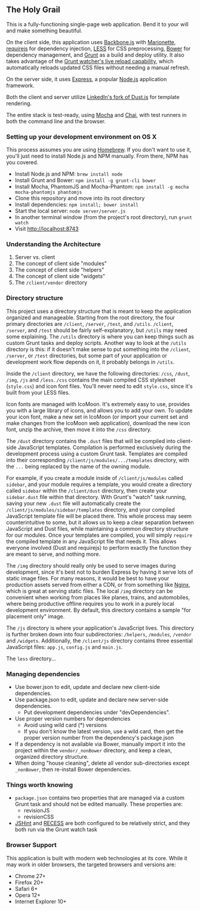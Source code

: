 ## The Holy Grail
This is a fully-functioning single-page web application. Bend it to your will and make something beautiful.

On the client side, this application uses [Backbone.js](http://backbonejs.org/) with [Marionette](http://marionettejs.com/), [requirejs](http://requirejs.org/) for dependency injection, [LESS](http://lesscss.org/) for CSS preprocessing, [Bower](http://bower.io/) for dependency management, and [Grunt](http://gruntjs.com/) as a build and deploy utility. It also takes advantage of the [Grunt watcher's live reload capability](https://github.com/gruntjs/grunt-contrib-watch#optionslivereload), which automatically reloads updated CSS files without needing a manual refresh.

On the server side, it uses [Express](http://expressjs.com/), a popular [Node.js](http://nodejs.org/) application framework.

Both the client and server utilize [LinkedIn's fork of Dust.js](http://linkedin.github.io/dustjs/) for template rendering.

The entire stack is test-ready, using [Mocha](http://visionmedia.github.io/mocha/) and [Chai](http://chaijs.com/), with test runners in both the command line and the browser.

### Setting up your development environment on OS X
This process assumes you are using [Homebrew](http://mxcl.github.io/homebrew/). If you don't want to use it, you'll just need to install Node.js and NPM manually. From there, NPM has you covered.
- Install Node.js and NPM: `brew install node`
- Install Grunt and Bower: `npm install -g grunt-cli bower`
- Install Mocha, PhantomJS and Mocha-Phantom: `npm install -g mocha mocha-phantomjs phantomjs`
- Clone this repository and move into its root directory
- Install dependencies: `npm install; bower install`
- Start the local server: `node server/server.js`
- In another terminal window (from the project's root directory), run `grunt watch`
- Visit <http://localhost:8743>

### Understanding the Architecture
1. Server vs. client
2. The concept of client side "modules"
3. The concept of client side "helpers"
4. The concept of client side "widgets"
5. The `/client/vendor` directory

### Directory structure
This project uses a directory structure that is meant to keep the application organized and manageable. Starting from the root directory, the four primary directories are `/client`, `/server`, `/test`, and `/utils`. `/client`, `/server`, and `/test` should be fairly self-explanatory, but `/utils` may need some explaining. The `/utils` directory is where you can keep things such as custom Grunt tasks and deploy scripts. Another way to look at the `/utils` directory is this: if it doesn't make sense to put something into the `/client`, `/server`, or `/test` directories, but some part of your application or development work flow depends on it, it probably belongs in `/utils`.

Inside the `/client` directory, we have the following directories: `/css`, `/dust`, `/img`, `/js` and `/less`. `/css` contains the main compiled CSS stylesheet (`style.css`) and icon font files. You'll never need to edit `style.css`, since it's built from your LESS files.

Icon fonts are managed with IcoMoon. It's extremely easy to use, provides you with a large library of icons, and allows you to add your own. To update your icon font, make a new set in IcoMoon (or import your current set and make changes from the IcoMoon web application), download the new icon font, unzip the archive, then move it into the `/css` directory.

The `/dust` directory contains the `.dust` files that will be compiled into client-side JavaScript templates. Compilation is performed exclusively during the development process using a custom Grunt task. Templates are compiled into their corresponding `/client/js/modules/.../templates` directory, with the `...` being replaced by the name of the owning module.

For example, if you create a module inside of `/client/js/modules` called `sidebar`, and your module requires a template, you would create a directory called `sidebar` within the `/client/dust` directory, then create your `sidebar.dust` file within that directory. With Grunt's "watch" task running, saving your new `.dust` file will automatically create the `/client/js/modules/sidebar/templates` directory, and your compiled JavaScript template file will be placed there. This whole process may seem counterintuitive to some, but it allows us to keep a clear separation between JavaScript and Dust files, while maintaining a common directory structure for our modules. Once your templates are compiled, you will simply `require` the compiled template in any JavaScript file that needs it. This allows everyone involved (Dust and requirejs) to perform exactly the function they are meant to serve, and nothing more.

The `/img` directory should really only be used to serve images during development, since it's best not to burden Express by having it serve lots of static image files. For many reasons, it would be best to have your production assets served from either a CDN, or from something like [Nginx](http://wiki.nginx.org/Main), which is great at serving static files. The local `/img` directory can be convenient when working from places like planes, trains, and automobiles, where being productive offline requires you to work in a purely local development environment. By default, this directory contains a sample "for placement only" image.

The `/js` directory is where your application's JavaScript lives. This directory is further broken down into four subdirectories: `/helpers`, `/modules`, `/vendor` and `/widgets`. Additionally, the `/client/js` directory contains three essential JavaScript files: `app.js`, `config.js` and `main.js`.

The `less` directory...

### Managing dependencies
- Use bower.json to edit, update and declare new client-side dependencies.
- Use package.json to edit, update and declare new server-side dependencies.
  - Put development dependencies under "devDependencies".
- Use proper version numbers for dependencies
  - Avoid using wild card (*) versions
  - If you don't know the latest version, use a wild card, then get the proper version number from the dependency's package.json
- If a dependency is not available via Bower, manually import it into the project within the `vendor/_nonBower` directory,
and keep a clean, organized directory structure.
- When doing "house cleaning", delete all vendor sub-directories except `_nonBower`, then re-install Bower dependencies.

### Things worth knowing
- `package.json` contains two properties that are managed via a custom Grunt task and should not be edited manually. These properties are:
  - revisionJS
  - revisionCSS
- [JSHint](http://www.jshint.com/) and [RECESS](http://twitter.github.io/recess/) are both configured to be relatively strict, and they both run via the Grunt watch task

### Browser Support
This application is built with modern web technologies at its core. While it may work in older browsers, the targeted browsers and versions are:
- Chrome 27+
- Firefox 20+
- Safari 6+
- Opera 12+
- Internet Explorer 10+
